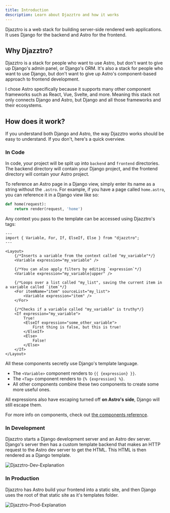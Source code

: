 ```yaml
---
title: Introduction
description: Learn about Djazztro and how it works
---
```


Djazztro is a web stack for building server-side rendered web applications. It uses Django for the backend and Astro for the frontend.

## Why Djazztro?

Djazztro is a stack for people who want to use Astro, but don't want to give up Django's admin panel, or Django's ORM. It's also a stack for people who want to use Django, but don't want to give up Astro's component-based approach to frontend development.

I chose Astro specifically because it supports many other component frameworks such as React, Vue, Svelte, and more. Meaning this stack not only connects Django and Astro, but Django and all those frameworks and their ecosystems.

## How does it work?

If you understand both Django and Astro, the way Djazztro works should be easy to understand. If you don't, here's a quick overview.

### In Code

In code, your project will be split up into `backend` and `frontend` directories. The backend directory will contain your Django project, and the frontend directory will contain your Astro project.

To reference an Astro page in a Django view, simply enter its name as a string without the `.astro`. For example, if you have a page called `home.astro`, you can reference it in a Django view like so:

```python
def home(request):
    return render(request, 'home')
```

Any context you pass to the template can be accessed using Djazztro's tags:

```astro
---
import { Variable, For, If, ElseIf, Else } from "djazztro";
---

<Layout>
    {/*Inserts a variable from the context called "my_variable"*/}
    <Variable expression="my_variable" />

    {/*You can also apply filters by editing `expression`*/}
    <Variable expression="my_variable|upper" />

    {/*Loops over a list called "my_list", saving the current item in a variable called `item`*/}
    <For itemName="item" sourceList="my_list">
        <Variable expression="item" />
    </For>

    {/*Checks if a variable called "my_variable" is truthy*/}
    <If expression="my_variable">
        True!
        <ElseIf expression="some_other_variable">
            First thing is false, but this is true!
        </ElseIf>
        <Else>
            False!
        </Else>
    </If>
</Layout>
```

All these components secretly use Django's template language.

-   The `<Variable>` component renders to `{{ {expression} }}`.
-   The `<Tag>` component renders to `{% {expression} %}`.
-   All other components combine these two components to create some more useful ones.

All expressions also have escaping turned off **on Astro's side**, Django will still escape them.

For more info on components, check out [the components reference](/reference/components).

### In Development

Djazztro starts a Django development server and an Astro dev server. Django's server then has a custom template backend that makes an HTTP request to the Astro dev server to get the HTML. This HTML is then rendered as a Django template.

![Djazztro-Dev-Explanation](https://user-images.githubusercontent.com/25644444/201508127-5d5d76b2-0f07-4c8c-a80a-9a0e3718104f.png)

### In Production

Djazztro has Astro build your frontend into a static site, and then Django uses the root of that static site as it's templates folder.

![Djazztro-Prod-Explanation](https://user-images.githubusercontent.com/25644444/201508342-d728a9ff-aead-4544-baa9-9de8adc9f026.png)
